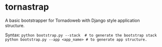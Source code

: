 tornastrap
==========

A basic bootstrapper for Tornadoweb with Django style application structure.

Syntax:
    `python bootstrap.py --stack  # to generate the bootstrap stack
    python bootstrap.py --app <app_name> # to generate app structure.`
